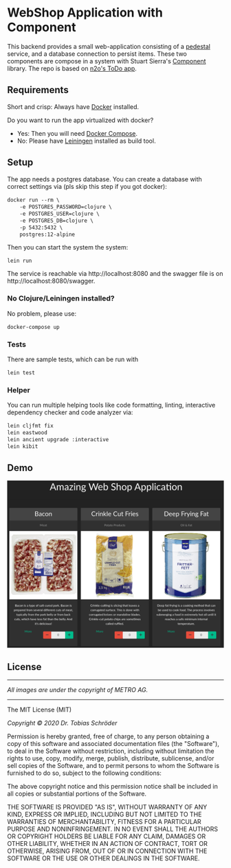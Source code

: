 # WebShop Application with Component

This backend provides a small web-application consisting of a [pedestal](http://pedestal.io/)
service, and a database connection to persist items. These two components are compose in 
a system with Stuart Sierra's [Component](https://github.com/stuartsierra/component) 
library. The repo is based on [n2o's ToDo app](https://github.com/n2o/component-todo-app).

## Requirements

Short and crisp: Always have [Docker](https://docs.docker.com/install/) installed.

Do you want to run the app virtualized with docker?
* Yes: Then you will need [Docker Compose](https://docs.docker.com/compose/install/).
* No: Please have [Leiningen](https://leiningen.org/#install) installed as build tool.

## Setup

The app needs a postgres database. You can create a database with correct
settings via (pls skip this step if you got docker):

    docker run --rm \
        -e POSTGRES_PASSWORD=clojure \
        -e POSTGRES_USER=clojure \
        -e POSTGRES_DB=clojure \
        -p 5432:5432 \
        postgres:12-alpine

Then you can start the system the system:

    lein run


The service is reachable via http://localhost:8080 and the swagger file is on http://localhost:8080/swagger.

### No Clojure/Leiningen installed?

No problem, please use:

    docker-compose up

### Tests

There are sample tests, which can be run with

    lein test

### Helper

You can run multiple helping tools like code formatting, linting, interactive 
dependency checker and code analyzer via:

    lein cljfmt fix
    lein eastwood
    lein ancient upgrade :interactive
    lein kibit

## Demo

![sample](img/demo.png)

## License
___
*All images are under the copyright of METRO AG.*
___

The MIT License (MIT)

*Copyright © 2020 Dr. Tobias Schröder*

Permission is hereby granted, free of charge, to any person obtaining a copy of
this software and associated documentation files (the "Software"), to deal in
the Software without restriction, including without limitation the rights to
use, copy, modify, merge, publish, distribute, sublicense, and/or sell copies of
the Software, and to permit persons to whom the Software is furnished to do so,
subject to the following conditions:

The above copyright notice and this permission notice shall be included in all
copies or substantial portions of the Software.

THE SOFTWARE IS PROVIDED "AS IS", WITHOUT WARRANTY OF ANY KIND, EXPRESS OR
IMPLIED, INCLUDING BUT NOT LIMITED TO THE WARRANTIES OF MERCHANTABILITY, FITNESS
FOR A PARTICULAR PURPOSE AND NONINFRINGEMENT. IN NO EVENT SHALL THE AUTHORS OR
COPYRIGHT HOLDERS BE LIABLE FOR ANY CLAIM, DAMAGES OR OTHER LIABILITY, WHETHER
IN AN ACTION OF CONTRACT, TORT OR OTHERWISE, ARISING FROM, OUT OF OR IN
CONNECTION WITH THE SOFTWARE OR THE USE OR OTHER DEALINGS IN THE SOFTWARE.
